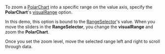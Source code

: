 To zoom a [PolarChart](/Documentation/ApiReference/Data_Visualization_Widgets/dxPolarChart/) into a specific range on the value axis, specify the **PolarChart**'s [visualRange](/Documentation/ApiReference/Data_Visualization_Widgets/dxPolarChart/Configuration/valueAxis/visualRange/) option.

In this demo, this option is bound to the [RangeSelector](/Documentation/ApiReference/Data_Visualization_Widgets/dxRangeSelector/)'s value. When you move the sliders in the **RangeSelector**, you change the **visualRange** and zoom the **PolarChart**.

Once you set the zoom level, move the selected range left and right to scroll through data.
